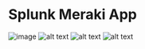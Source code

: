 # Splunk Meraki App

![image](https://drive.google.com/file/d/1ZHktAz_KwjlOTi3kTB-5GKeaofUI0712/view?usp=sharing)
![alt text](https://drive.google.com/file/d/1zMmew-v4ynLIWCF6Amwu_KHdV7ePOWBr/view?usp=sharing)
![alt text](https://drive.google.com/file/d/1CVUDwZjJPl9JPlRCezXwMxQjcTmZniFC/view?usp=sharing)
![alt text](https://drive.google.com/file/d/1s0cpreWw2skG-SiWndqFHebzWlFG_47R/view?usp=sharing)
